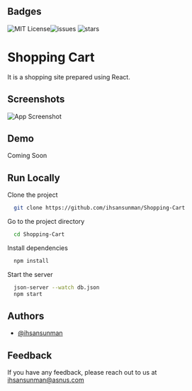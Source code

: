 
## Badges
![MIT License](https://img.shields.io/github/license/ihsansunman/Shopping-Cart)![issues](https://img.shields.io/github/issues/ihsansunman/Shopping-Cart?style=plastic) ![stars](https://img.shields.io/github/stars/ihsansunman/Shopping-Cart)


# Shopping Cart

It is a shopping site prepared using React.


## Screenshots

![App Screenshot](https://via.placeholder.com/468x300?text=App+Screenshot+Here)


## Demo

Coming Soon


## Run Locally

Clone the project

```bash
  git clone https://github.com/ihsansunman/Shopping-Cart
```

Go to the project directory

```bash
  cd Shopping-Cart
```

Install dependencies

```bash
  npm install
```

Start the server

```bash
  json-server --watch db.json
  npm start
```


## Authors

- [@ihsansunman](https://www.github.com/ihsansunman)


## Feedback

If you have any feedback, please reach out to us at [ihsansunman@asnus.com](mailto:ihsansunman@asnus.com)


